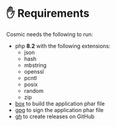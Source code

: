# ✋ Requirements

Cosmic needs the following to run:
- php **8.2** with the following extensions:
    - json
    - hash
    - mbstring
    - openssl
    - pcntl
    - posix
    - random
    - zip
- [box](https://box-project.github.io/box/) to build the application phar file
- [gpg](https://www.gnupg.org/) to sign the application phar file
- [gh](https://cli.github.com/) to create releases on GitHub

